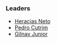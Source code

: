 ### Leaders
* [Heracias Neto](mailto:heracias.leite@owasp.org)
* [Pedro Cutrim](mailto:pedro.cutrim@owasp.org)
* [Gilnav Junior](maildto:gilvan.junior@owasp.org)

